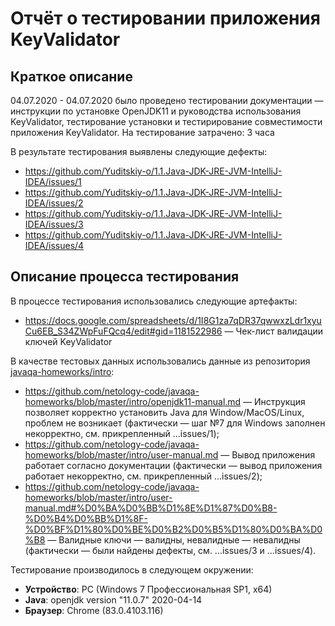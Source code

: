 # Отчёт о тестировании приложения KeyValidator

## Краткое описание

04.07.2020 - 04.07.2020 было проведено тестировании документации — инструкции по установке OpenJDK11 и руководства использования KeyValidator, тестирование установки  и тестирирование совместимости приложения KeyValidator.
На тестирование затрачено: 3 часа

В результате тестирования выявлены следующие дефекты:
* https://github.com/Yuditskiy-o/1.1.Java-JDK-JRE-JVM-IntelliJ-IDEA/issues/1
* https://github.com/Yuditskiy-o/1.1.Java-JDK-JRE-JVM-IntelliJ-IDEA/issues/2
* https://github.com/Yuditskiy-o/1.1.Java-JDK-JRE-JVM-IntelliJ-IDEA/issues/3
* https://github.com/Yuditskiy-o/1.1.Java-JDK-JRE-JVM-IntelliJ-IDEA/issues/4

## Описание процесса тестирования

В процессе тестирования использовались следующие артефакты:
* https://docs.google.com/spreadsheets/d/1I8G1za7qDR37qwwxzLdr1xyuCu6EB_S34ZWpFuFQcq4/edit#gid=1181522986 — Чек-лист валидации ключей KeyValidator

В качестве тестовых данных использовались данные из репозитория [javaqa-homeworks/intro](https://github.com/netology-code/javaqa-homeworks/tree/master/intro):
* https://github.com/netology-code/javaqa-homeworks/blob/master/intro/openjdk11-manual.md — Инструкция позволяет корректно установить Java для Window/MacOS/Linux, проблем не возникает (фактически — шаг №7 для Windows заполнен некорректно, см. прикрепленный ...issues/1);
* https://github.com/netology-code/javaqa-homeworks/blob/master/intro/user-manual.md — Вывод приложения работает согласно документации (фактически — вывод приложения работает некорректно, см. прикрепленный ...issues/2);
* https://github.com/netology-code/javaqa-homeworks/blob/master/intro/user-manual.md#%D0%BA%D0%BB%D1%8E%D1%87%D0%B8-%D0%B4%D0%BB%D1%8F-%D0%BF%D1%80%D0%BE%D0%B2%D0%B5%D1%80%D0%BA%D0%B8 — Валидные ключи — валидны, невалидные — невалидны (фактически — были найдены дефекты, см. ...issues/3 и ...issues/4).

Тестирование производилось в следующем окружении:
* **Устройство**: PC (Windows 7 Профессиональная SP1, x64)
* **Java**: openjdk version "11.0.7" 2020-04-14
* **Браузер**: Chrome (83.0.4103.116)

